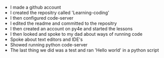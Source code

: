 - I made a github account
- I created the repositry called 'Learning-coding'
- I then configured code-server
- I edited the readme and committed to the repositry
- I then created an account on py4e and started the lessons
- I then looked and spoke to my dad about ways of running code
- Spoke about text editors and IDE's
- Showed running python code-server
- The last thing we did was a test and ran 'Hello world' in a python script
